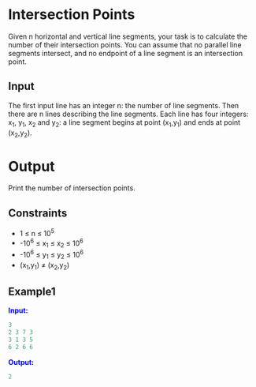 # Intersection Points 

Given n horizontal and vertical line segments, your task is to calculate the number of their intersection points.
You can assume that no parallel line segments intersect, and no endpoint of a line segment is an intersection point.

## Input

The first input line has an integer n: the number of line segments.
Then there are n lines describing the line segments. Each line has four integers: x<sub>1</sub>, y<sub>1</sub>, x<sub>2</sub> and y<sub>2</sub>: a line segment begins at point (x<sub>1</sub>,y<sub>1</sub>) and ends at point (x<sub>2</sub>,y<sub>2</sub>).

# Output

Print the number of intersection points.

## Constraints

* 1 &le; n &le; 10<sup>5</sup>
* -10<sup>6</sup> &le; x<sub>1</sub> &le; x<sub>2</sub> &le; 10<sup>6</sup>
* -10<sup>6</sup> &le; y<sub>1</sub> &le; y<sub>2</sub> &le; 10<sup>6</sup>
* (x<sub>1</sub>,y<sub>1</sub>) &ne; (x<sub>2</sub>,y<sub>2</sub>)


## Example1
<font color="blue">**Input:**</font>
```c++
3
2 3 7 3
3 1 3 5
6 2 6 6
```
<font color="blue">**Output:**</font>
```c++
2
``` 